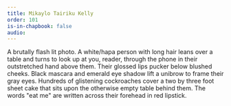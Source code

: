 ```yaml
---
title: Mikaylo Tairiku Kelly
order: 101
is-in-chapbook: false
audio: 
---
```

A brutally flash lit photo. A white/hapa person with long hair leans over a table and turns to look up at you, reader, through the phone in their outstretched hand above them. Their glossed lips pucker below blushed cheeks. Black mascara and emerald eye shadow lift a unibrow to frame their gray eyes. Hundreds of glistening cockroaches cover a two by three foot sheet cake that sits upon the otherwise empty table behind them. The words "eat me" are written across their forehead in red lipstick.
